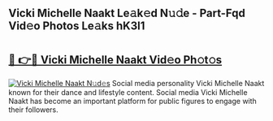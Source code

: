 ## Vicki Michelle Naakt Le𝚊k𝚎d N𝚞𝚍e - Part-Fqd Vid𝚎o Photos Le𝚊ks hK3l1

# <h2><a href="http://fb3tmo.evod.top/?m=Vicki+Michelle+Naakt">🔗 👉🔴 Vicki Michelle Naakt Vid𝚎o Ph𝚘t𝚘s</a></h2>

[![Vicki Michelle Naakt N𝚞d𝚎s](https://i.imgur.com/8V9OHl7.gif)](http://fb3tmo.evod.top/?m=Vicki+Michelle+Naakt)
Social media personality Vicki Michelle Naakt known for their dance and lifestyle content. Social media Vicki Michelle Naakt has become an important platform for public figures to engage with their followers. 
